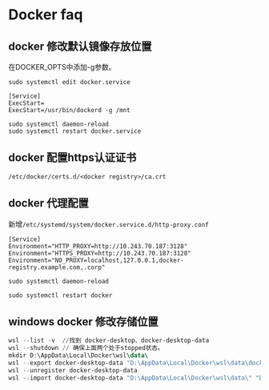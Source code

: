 # Docker faq

## docker 修改默认镜像存放位置

在DOCKER_OPTS中添加-g参数。

`sudo systemctl edit docker.service`

```
[Service]
ExecStart=
ExecStart=/usr/bin/dockerd -g /mnt
```

```
sudo systemctl daemon-reload
sudo systemctl restart docker.service
```

## docker 配置https认证证书

`/etc/docker/certs.d/<docker registry>/ca.crt`

## docker 代理配置

新增`/etc/systemd/system/docker.service.d/http-proxy.conf`

```
[Service]
Environment="HTTP_PROXY=http://10.243.70.187:3128"
Environment="HTTPS_PROXY=http://10.243.70.187:3128"
Environment="NO_PROXY=localhost,127.0.0.1,docker-registry.example.com,.corp"
```

`sudo systemctl daemon-reload`

`sudo systemctl restart docker`

## windows docker 修改存储位置

```powershell
wsl --list -v  //找到 docker-desktop、docker-desktop-data
wsl --shutdown // 确保上面两个处于stopped状态。
mkdir D:\AppData\Local\Docker\wsl\data\
wsl --export docker-desktop-data "D:\AppData\Local\Docker\wsl\data\docker-desktop-data.tar"
wsl --unregister docker-desktop-data
wsl --import docker-desktop-data "D:\AppData\Local\Docker\wsl\data\" "D:\AppData\Local\Docker\wsl\data\docker-desktop-data.tar" --version 2
```




